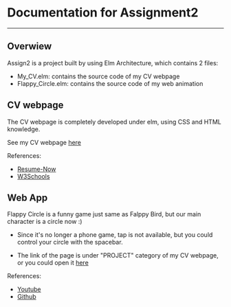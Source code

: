  # Documentation for Assignment2
 ----------------------------------------------
## Overwiew
  
  Assign2 is a project built by using Elm Architecture, which contains 2 files:
  
  - My_CV.elm: contains the source code of my CV webpage
  - Flappy_Circle.elm: contains the source code of my web animation
  
## CV webpage
   The CV webpage is completely developed under elm, using CSS and HTML knowledge.
   
   See my CV webpage [here](http://ugweb.cas.mcmaster.ca/~lim147)

References:
 - [Resume-Now](https://www.resume-now.com/lp/winning-job-search-formula.aspx?utm_source=google&utm_medium=sem&utm_campaign=146509051&utm_term=resume%20now&network=g&device=c&adposition=1t1&adgroupid=7039896811)
 - [W3Schools](https://www.w3schools.com/colors/default.asp)

## Web App
   Flappy Circle is a funny game just same as Falppy Bird, but our main character is a circle now :)
 
   - Since it's no longer a phone game, tap is not available, but you could control your circle with the spacebar.

   - The link of the page is under "PROJECT" category of my CV webpage, or you could open it [here](http://ugweb.cas.mcmaster.ca/~lim147/flappy_circle.html)
    
  References:
   - [Youtube](https://www.youtube.com/watch?v=cXgA1d_E-jY)
   - [Github](https://github.com/doublebind/Flappy-Bird/blob/master/Flappy%20Bird)
   
   
